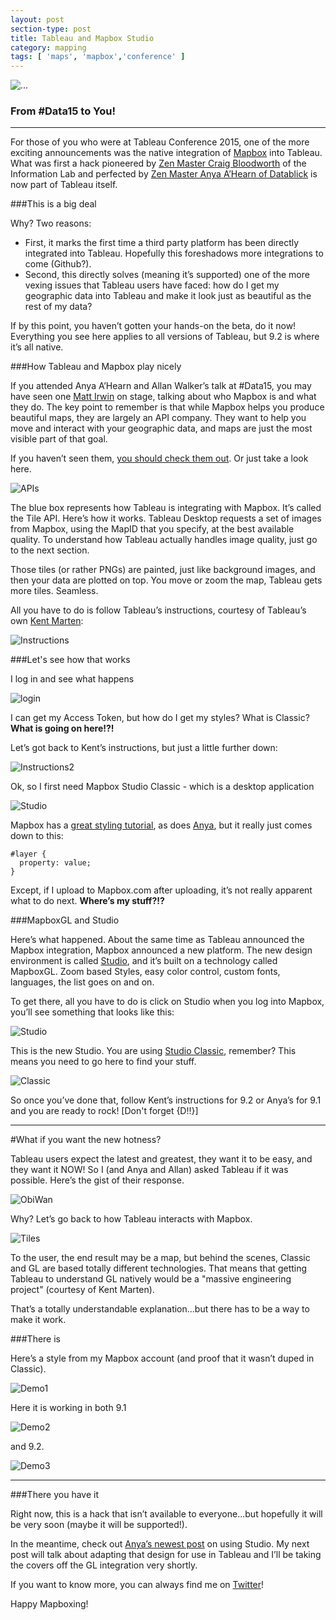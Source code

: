 ```yaml
---
layout: post
section-type: post
title: Tableau and Mapbox Studio
category: mapping
tags: [ 'maps', 'mapbox','conference' ]
---
```


<div class="titleheader">
  <img src="https://cmtoomey.github.io/img/mapboxmaps-1449166935-66.png" alt="..." />
  <div class="titletitle">
    <h3>From #Data15 to You!</h3>
  </div>
</div>

---

For those of you who were at Tableau Conference 2015, one of the more exciting announcements was the native integration of [Mapbox](https://www.mapbox.com/) into Tableau. What was first a hack pioneered by [Zen Master Craig Bloodworth](http://www.theinformationlab.co.uk/2014/01/21/information-lab-brings-new-mapping-tableau/) of the Information Lab and perfected by [Zen Master Anya A’Hearn of Datablick](http://datablick.com/2015/02/04/fast-and-fabulous-custom-maps-using-mapbox-in-tableau/) is now part of Tableau itself.

###This is a big deal

Why? Two reasons:

+ First, it marks the first time a third party platform has been directly integrated into Tableau. Hopefully this foreshadows more integrations to come (Github?).
+ Second, this directly solves (meaning it’s supported) one of the more vexing issues that Tableau users have faced: how do I get my geographic data into Tableau and make it look just as beautiful as the rest of my data?

If by this point, you haven’t gotten your hands-on the beta, do it now! Everything you see here applies to all versions of Tableau, but 9.2 is where it’s all native.

###How Tableau and Mapbox play nicely

If you attended Anya A’Hearn and Allan Walker’s talk at #Data15, you may have seen one [Matt Irwin](https://twitter.com/mtirwin) on stage, talking about who Mapbox is and what they do. The key point to remember is that while Mapbox helps you produce beautiful maps, they are largely an API company. They want to help you move and interact with your geographic data, and maps are just the most visible part of that goal.

If you haven’t seen them, [you should check them out](https://www.mapbox.com/developers/). Or just take a look here.

![APIs](https://cmtoomey.github.io/img/screenshot-1449167520-9.png)

The blue box represents how Tableau is integrating with Mapbox. It’s called the Tile API. Here’s how it works. Tableau Desktop requests a set of images from Mapbox, using the MapID that you specify, at the best available quality. To understand how Tableau actually handles image quality, just go to the next section.

Those tiles (or rather PNGs) are painted, just like background images, and then your data are plotted on top. You move or zoom the map, Tableau gets more tiles. Seamless.

All you have to do is follow Tableau’s instructions, courtesy of Tableau’s own [Kent Marten](http://www.tableau.com/about/blog/2015/11/go-deeper-mapping-tableau-92-46154):

![Instructions](https://cmtoomey.github.io/img/screenshot-1449167702-68.png)

###Let's see how that works

I log in and see what happens

![login](https://cmtoomey.github.io/img/mapboxlogin-1449167743-85.gif)

I can get my Access Token, but how do I get my styles? What is Classic? **What is going on here!?!**

Let’s got back to Kent’s instructions, but just a little further down:

![Instructions2](https://cmtoomey.github.io/img/screenshot-1449167826-37.png)

Ok, so I first need Mapbox Studio Classic - which is a desktop application

![Studio](https://cmtoomey.github.io/img/studiooptio-1449167925-96.gif)

Mapbox has a [great styling tutorial](https://www.mapbox.com/help/getting-started-cartocss/), as does [Anya](http://datablick.com/2015/04/17/create-multiple-custom-map-layers-in-mapbox-that-you-can-toggle-on-and-off-in-tableau/), but it really just comes down to this:

    #layer {
      property: value;
    }

Except, if I upload to Mapbox.com after uploading, it’s not really apparent what to do next. **Where’s my stuff?!?**

###MapboxGL and Studio

Here’s what happened. About the same time as Tableau announced the Mapbox integration, Mapbox announced a new platform. The new design environment is called [Studio](https://www.mapbox.com/blog/announcing-mapbox-studio/), and it’s built on a technology called MapboxGL. Zoom based Styles, easy color control, custom fonts, languages, the list goes on and on.

To get there, all you have to do is click on Studio when you log into Mapbox, you’ll see something that looks like this:

![Studio](https://cmtoomey.github.io/img/gl-1449168267-79.gif)

This is the new Studio. You are using [Studio Classic](https://www.mapbox.com/mapbox-studio-classic/#darwin), remember? This means you need to go here to find your stuff.

![Classic](https://cmtoomey.github.io/img/classic-1449168382-58.gif)

So once you’ve done that, follow Kent’s instructions for 9.2 or Anya’s for 9.1 and you are ready to rock! [Don't forget {D!!}]

---

#What if you want the new hotness?

Tableau users expect the latest and greatest, they want it to be easy, and they want it NOW! So I (and Anya and Allan) asked Tableau if it was possible. Here’s the gist of their response.

![ObiWan](https://cmtoomey.github.io/img/obiwan-1449168558-34.gif)

Why? Let’s go back to how Tableau interacts with Mapbox.

![Tiles](https://cmtoomey.github.io/img/screenshot-1449168599-37.png)

To the user, the end result may be a map, but behind the scenes, Classic and GL are based totally different technologies. That means that getting Tableau to understand GL natively would be a "massive engineering project" (courtesy of Kent Marten).

That’s a totally understandable explanation...but there has to be a way to make it work.

###There is

Here’s a style from my Mapbox account (and proof that it wasn’t duped in Classic).

![Demo1](https://cmtoomey.github.io/img/proof1-1449168787-77.gif)

Here it is working in both 9.1

![Demo2](https://cmtoomey.github.io/img/proof2-1449168823-44.gif)

and 9.2.

![Demo3](https://cmtoomey.github.io/img/proof3-1449169157-96.gif)

---

###There you have it

Right now, this is a hack that isn’t available to everyone...but hopefully it will be very soon (maybe it will be supported!).

In the meantime, check out [Anya’s newest post](http://datablick.com/2015/12/03/the-new-fabulous-mapbox-studio-tutorial-with-thoughts-on-making-accessible-maps/) on using Studio. My next post will talk about adapting that design for use in Tableau and I’ll be taking the covers off the GL integration very shortly.

If you want to know more, you can always find me on [Twitter](https://twitter.com/Sock1tToomey)!

Happy Mapboxing!
